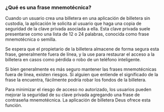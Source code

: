 ### ¿Qué es una frase mnemotécnica?

Cuando un usuario crea una billetera en una aplicación de billetera sin custodia, la aplicación le solicita al usuario que haga una copia de seguridad de la clave privada asociada a ella. Esta clave privada suele presentarse como una lista de 12 o 24 palabras, conocida como frase mnemotécnica o semilla.

Se espera que el propietario de la billetera almacene de forma segura esta frase, generalmente fuera de línea, y la use para restaurar el acceso a la billetera en casos como pérdida o robo de un teléfono inteligente.

Si bien generalmente es más seguro mantener las frases mnemotécnicas fuera de línea, existen riesgos. Si alguien que entiende el significado de la frase la encuentra, fácilmente podría robar los fondos de la billetera.

Para minimizar el riesgo de acceso no autorizado, los usuarios pueden mejorar la seguridad de su clave privada agregando una frase de contraseña mnemotécnica. La aplicación de billetera Deus ofrece esta función.